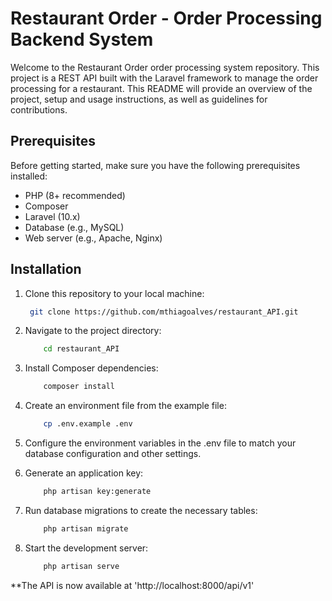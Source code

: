 # Restaurant Order - Order Processing Backend System

Welcome to the Restaurant Order order processing system repository. This project is a REST API built with the Laravel framework to manage the order processing for a restaurant. This README will provide an overview of the project, setup and usage instructions, as well as guidelines for contributions.

## Prerequisites

Before getting started, make sure you have the following prerequisites installed:

-   PHP (8+ recommended)
-   Composer
-   Laravel (10.x)
-   Database (e.g., MySQL)
-   Web server (e.g., Apache, Nginx)

## Installation

1. Clone this repository to your local machine:

    ```bash
     git clone https://github.com/mthiagoalves/restaurant_API.git

2. Navigate to the project directory:

    ```bash
        cd restaurant_API

3. Install Composer dependencies:

    ```bash
        composer install

4. Create an environment file from the example file:

    ```bash
        cp .env.example .env

5. Configure the environment variables in the .env file to match your database configuration and other settings.

6. Generate an application key:

    ```bash
        php artisan key:generate

7. Run database migrations to create the necessary tables:

    ```bash
        php artisan migrate

8. Start the development server:

    ```bash
        php artisan serve

**The API is now available at 'http://localhost:8000/api/v1'


